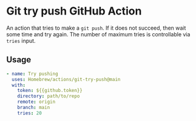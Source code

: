 # Git try push GitHub Action

An action that tries to make a `git push`. If it does not succeed, then wait some time and try again. The number of maximum tries is controllable via `tries` input.

## Usage

```yaml
- name: Try pushing
  uses: Homebrew/actions/git-try-push@main
  with:
    token: ${{github.token}}
    directory: path/to/repo
    remote: origin
    branch: main
    tries: 20
```

